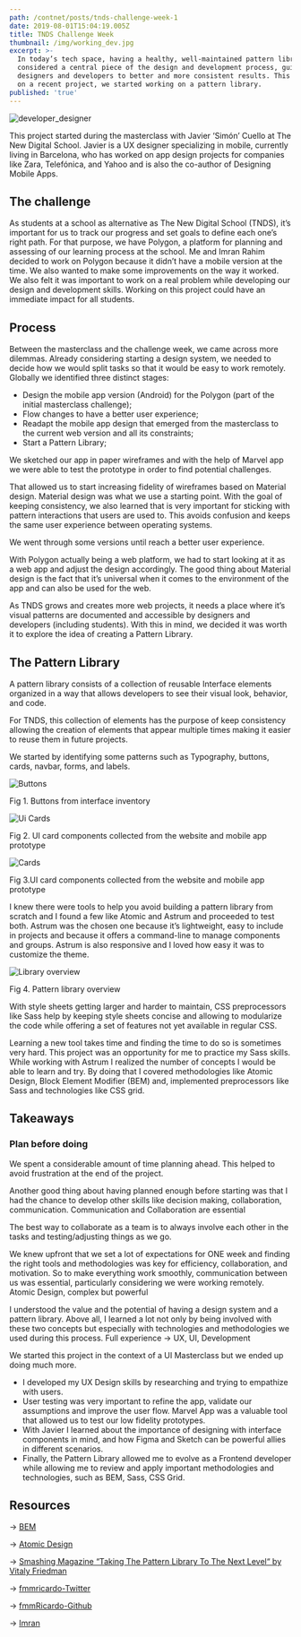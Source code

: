 ```yaml
---
path: /contnet/posts/tnds-challenge-week-1
date: 2019-08-01T15:04:19.005Z
title: TNDS Challenge Week
thumbnail: /img/working_dev.jpg
excerpt: >-
  In today’s tech space, having a healthy, well-maintained pattern library is  
  considered a central piece of the design and development process, guiding  
  designers and developers to better and more consistent results. This is why,  
  on a recent project, we started working on a pattern library.
published: 'true'
---
```

![developer_designer](/img/working_dev.jpg "Working")

This project started during the masterclass with Javier ‘Simón’ Cuello at The
New Digital School. Javier is a UX designer specializing in mobile, currently
living in Barcelona, who has worked on app design projects for companies like
Zara, Telefónica, and Yahoo and is also the co-author of Designing Mobile Apps.

## The challenge

As students at a school as alternative as The New Digital School (TNDS), it’s
important for us to track our progress and set goals to define each one’s right
path. For that purpose, we have Polygon, a platform for planning and assessing
of our learning process at the school. Me and Imran Rahim decided to work on
Polygon because it didn’t have a mobile version at the time. We also wanted to
make some improvements on the way it worked. We also felt it was important to
work on a real problem while developing our design and development skills.
Working on this project could have an immediate impact for all students.

## Process

Between the masterclass and the challenge week, we came across more dilemmas.
Already considering starting a design system, we needed to decide how we would
split tasks so that it would be easy to work remotely. Globally we identified
three distinct stages:

* Design the mobile app version (Android) for the Polygon (part of the initial
  masterclass challenge);
* Flow changes to have a better user experience;
* Readapt the mobile app design that emerged from the masterclass to the current
  web version and all its constraints;
* Start a Pattern Library;

We sketched our app in paper wireframes and with the help of Marvel app we were
able to test the prototype in order to find potential challenges.

That allowed us to start increasing fidelity of wireframes based on Material
design. Material design was what we use a starting point. With the goal of
keeping consistency, we also learned that is very important for sticking with
pattern interactions that users are used to. This avoids confusion and keeps the
same user experience between operating systems.

We went through some versions until reach a better user experience.

With Polygon actually being a web platform, we had to start looking at it as a
web app and adjust the design accordingly. The good thing about Material design
is the fact that it’s universal when it comes to the environment of the app and
can also be used for the web.

As TNDS grows and creates more web projects, it needs a place where it’s visual
patterns are documented and accessible by designers and developers (including
students). With this in mind, we decided it was worth it to explore the idea of
creating a Pattern Library.

## The Pattern Library

A pattern library consists of a collection of reusable Interface elements
organized in a way that allows developers to see their visual look, behavior,
and code.

For TNDS, this collection of elements has the purpose of keep consistency
allowing the creation of elements that appear multiple times making it easier to
reuse them in future projects.

We started by identifying some patterns such as Typography, buttons, cards,
navbar, forms, and labels.

![Buttons](/img/buttons.png "Buttons")

Fig 1. Buttons from interface inventory

![Ui Cards](/img/cards_1.png "UI Cards")

Fig 2. UI card components collected from the website and mobile app prototype

![Cards](/img/cards.png "Cards")

Fig 3.UI card components collected from the website and mobile app prototype

I knew there were tools to help you avoid building a pattern library from
scratch and I found a few like Atomic and Astrum and proceeded to test both.
Astrum was the chosen one because it’s lightweight, easy to include in projects
and because it offers a command-line to manage components and groups. Astrum is
also responsive and I loved how easy it was to customize the theme.

![Library overview](/img/pattern-library-overwiew.png "Library overview")

Fig 4. Pattern library overview

With style sheets getting larger and harder to maintain, CSS preprocessors like
Sass help by keeping style sheets concise and allowing to modularize the code
while offering a set of features not yet available in regular CSS.

Learning a new tool takes time and finding the time to do so is sometimes very
hard. This project was an opportunity for me to practice my Sass skills. While
working with Astrum I realized the number of concepts I would be able to learn
and try. By doing that I covered methodologies like Atomic Design, Block Element
Modifier (BEM) and, implemented preprocessors like Sass and technologies like
CSS grid.

## Takeaways 

### Plan before doing

We spent a considerable amount of time planning ahead. This helped to avoid
frustration at the end of the project.

Another good thing about having planned enough before starting was that I had
the chance to develop other skills like decision making, collaboration,
communication. Communication and Collaboration are essential

The best way to collaborate as a team is to always involve each other in the
tasks and testing/adjusting things as we go.

We knew upfront that we set a lot of expectations for ONE week and finding the
right tools and methodologies was key for efficiency, collaboration, and
motivation. So to make everything work smoothly, communication between us was
essential, particularly considering we were working remotely. Atomic Design,
complex but powerful

I understood the value and the potential of having a design system and a pattern
library. Above all, I learned a lot not only by being involved with these two
concepts but especially with technologies and methodologies we used during this
process. Full experience -> UX, UI, Development

We started this project in the context of a UI Masterclass but we ended up doing
much more.

* I developed my UX Design skills by researching and trying to empathize with
  users.
* User testing was very important to refine the app, validate our assumptions
  and improve the user flow. Marvel App was a valuable tool that allowed us to
  test our low fidelity prototypes.
* With Javier I learned about the importance of designing with interface
  components in mind, and how Figma and Sketch can be powerful allies in
  different scenarios.
* Finally, the Pattern Library allowed me to evolve as a Frontend developer
  while allowing me to review and apply important methodologies and
  technologies, such as BEM, Sass, CSS Grid.

## Resources

→ [BEM](http://getbem.com/)

→ [Atomic Design](http://bradfrost.com/blog/post/atomic-web-design/)

→
[Smashing Magazine “Taking The Pattern Library To The Next Level“ by Vitaly Friedman](https://www.smashingmagazine.com/taking-pattern-libraries-next-level/)

→ [fmmricardo-Twitter](https://twitter.com/FMMRicardo)

→ [fmmRicardo-Github](https://github.com/fmmricardo)

→ [Imran](https://twitter.com/imran_rahim_pt)
